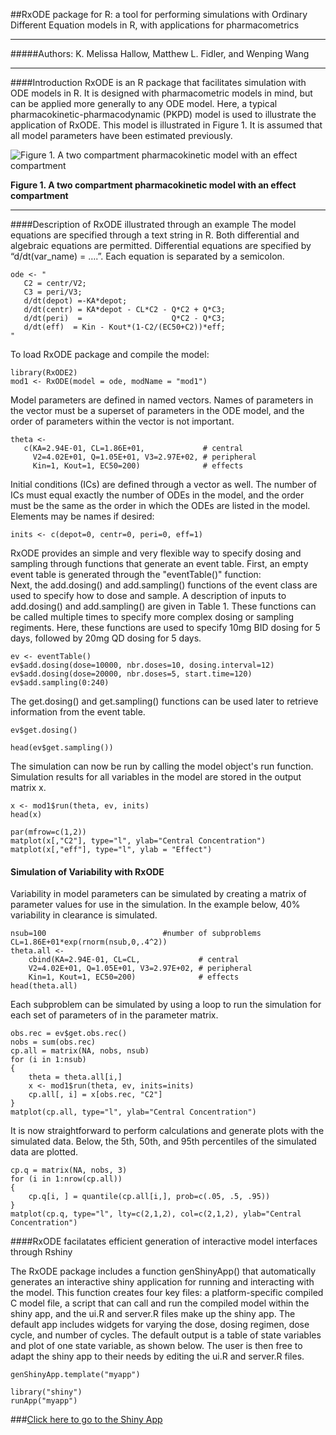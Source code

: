 
##RxODE package for R: a tool for performing simulations with Ordinary Different Equation models in R, with applications for pharmacometrics
***  

#####Authors: K. Melissa Hallow, Matthew L. Fidler, and Wenping Wang

***

####Introduction
RxODE is an R package that facilitates simulation with ODE models in R. It is designed with pharmacometric models in mind, but can be applied more generally to any ODE model. Here, a typical pharmacokinetic-pharmacodynamic (PKPD) model is used to illustrate the application of RxODE. This model is illustrated in Figure 1. It is assumed that all model parameters have been estimated previously.

![Figure 1. A two compartment pharmacokinetic model with an effect compartment](RxODE/vignettes/Model_schematic_w500.png)  

**Figure 1. A two compartment pharmacokinetic model with an effect compartment**  

***
####Description of RxODE illustrated through an example
The model equations are specified through a text string in R. Both differential and algebraic equations are permitted. Differential equations are specified by “d/dt(var_name) = ….”. Each equation is separated by a semicolon.

```{r}
ode <- "
   C2 = centr/V2;
   C3 = peri/V3;
   d/dt(depot) =-KA*depot;
   d/dt(centr) = KA*depot - CL*C2 - Q*C2 + Q*C3;
   d/dt(peri)  =                    Q*C2 - Q*C3;
   d/dt(eff)  = Kin - Kout*(1-C2/(EC50+C2))*eff;
"
```

To load RxODE package and compile the model: 
```{r}
library(RxODE2)
mod1 <- RxODE(model = ode, modName = "mod1")   
```

Model parameters are defined in named vectors. Names of parameters in the vector must be a superset of parameters in the ODE model, and the order of parameters within the vector is not important. 
```{r}
theta <- 
   c(KA=2.94E-01, CL=1.86E+01,             # central 
     V2=4.02E+01, Q=1.05E+01, V3=2.97E+02, # peripheral
     Kin=1, Kout=1, EC50=200)              # effects  
```

Initial conditions (ICs) are defined through a vector as well. The number of ICs must equal exactly the number of ODEs in the model, and the order must be the same as the order in which the ODEs are listed in the model. Elements may be names if desired: 

```{r}
inits <- c(depot=0, centr=0, peri=0, eff=1)    
```

RxODE provides an simple and very flexible way to specify dosing and sampling through functions that generate an event table. First, an empty event table is generated through the "eventTable()" function:  
Next, the add.dosing() and add.sampling() functions of the event class are used to specify how to dose and sample. A description of inputs to add.dosing() and add.sampling() are given in Table 1.
These functions can be called multiple times to specify more complex dosing or sampling regiments.
Here, these functions are used to specify 10mg BID dosing for 5 days, followed by 20mg QD dosing for 5 days. 

```{r}
ev <- eventTable()
ev$add.dosing(dose=10000, nbr.doses=10, dosing.interval=12)
ev$add.dosing(dose=20000, nbr.doses=5, start.time=120)
ev$add.sampling(0:240)
```

The get.dosing() and get.sampling() functions can be used later to retrieve information from the event table.  

```{r}
ev$get.dosing()
```

```{r}
head(ev$get.sampling())
```

The simulation can now be run by calling the model object's run function. Simulation results for all variables in the model are stored in the output matrix x. 

```{r}
x <- mod1$run(theta, ev, inits)
head(x)
```

```{r fig.width=10}
par(mfrow=c(1,2))
matplot(x[,"C2"], type="l", ylab="Central Concentration")
matplot(x[,"eff"], type="l", ylab = "Effect")
```

#### Simulation of Variability with RxODE
Variability in model parameters can be simulated by creating a matrix of parameter values for use in the simulation. In the example below, 40% variability in clearance is simulated. 

``` {r}
nsub=100						  #number of subproblems
CL=1.86E+01*exp(rnorm(nsub,0,.4^2))
theta.all <- 
	cbind(KA=2.94E-01, CL=CL,             # central 
	V2=4.02E+01, Q=1.05E+01, V3=2.97E+02, # peripheral
	Kin=1, Kout=1, EC50=200)              # effects  
head(theta.all)
```

Each subproblem can be simulated by using a loop to run the simulation for each set of parameters of in the parameter matrix. 

```{r}
obs.rec = ev$get.obs.rec()
nobs = sum(obs.rec)
cp.all = matrix(NA, nobs, nsub)
for (i in 1:nsub)
{
	theta = theta.all[i,]
	x <- mod1$run(theta, ev, inits=inits)
	cp.all[, i] = x[obs.rec, "C2"]
}
matplot(cp.all, type="l", ylab="Central Concentration")

```

It is now straightforward to perform calculations and generate plots with the simulated data. Below,  the 5th, 50th, and 95th percentiles of the simulated data are plotted. 

```{r}
cp.q = matrix(NA, nobs, 3)
for (i in 1:nrow(cp.all))
{
	cp.q[i, ] = quantile(cp.all[i,], prob=c(.05, .5, .95))
}
matplot(cp.q, type="l", lty=c(2,1,2), col=c(2,1,2), ylab="Central Concentration")

```

####RxODE facilatates efficient generation of interactive model interfaces through Rshiny

The RxODE package includes a function genShinyApp() that automatically generates an interactive shiny application for running and interacting with the model. This function creates four key files: a platform-specific compiled C model file, a script that can call and run the compiled model within the shiny app, and the ui.R and server.R files make up the shiny app.  The default app includes 
widgets for varying the dose, dosing regimen, dose cycle, and number of cycles. The default output is a table of state variables and plot of one state variable, as shown below. The user is then free to adapt the shiny app to their needs by editing the ui.R and server.R files. 

```
genShinyApp.template("myapp")

library("shiny")
runApp("myapp")
```

###[Click here to go to the Shiny App](http://qsp.engr.uga.edu:3838/RxODE/RegimenSimulator)
